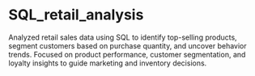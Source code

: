 # SQL_retail_analysis
Analyzed retail sales data using SQL to identify top-selling products, segment customers based on purchase quantity, and uncover behavior trends. Focused on product performance, customer segmentation, and loyalty insights to guide marketing and inventory decisions.
